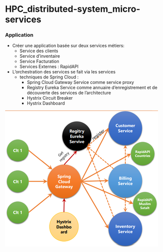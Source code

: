 # HPC_distributed-system_micro-services

### Application 
- Créer une application basée sur deux services métiers:
  - Service des clients 
  - Service d’inventaire
  - Service Facturation
  - Services Externes : RapidAPI 
- L’orchestration des services se fait via les services
  - techniques de Spring Cloud :
      - Spring Cloud Gateway Service comme service proxy
      - Registry Eureka Service comme annuaire d’enregistrement et de découverte des services de  l’architecture
      - Hystrix Circuit Breaker
      - Hystrix Dashboard
<img src="screen/c1.PNG" alt="">


